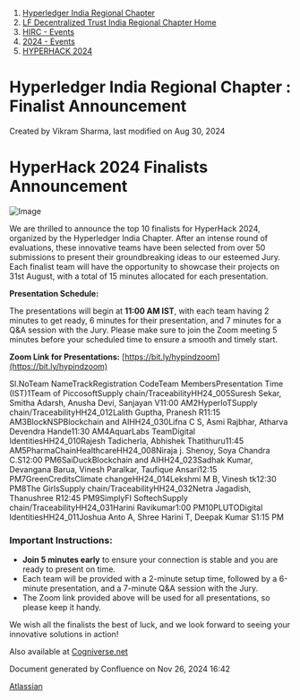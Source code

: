 1. [Hyperledger India Regional Chapter](index.html)
2. [LF Decentralized Trust India Regional Chapter Home](LF-Decentralized-Trust-India-Regional-Chapter-Home_19169282.html)
3. [HIRC - Events](HIRC---Events_19169346.html)
4. [2024 - Events](2024---Events_19171460.html)
5. [HYPERHACK 2024](HYPERHACK-2024_19171770.html)

# Hyperledger India Regional Chapter : Finalist Announcement

Created by Vikram Sharma, last modified on Aug 30, 2024

# HyperHack 2024 Finalists Announcement

![Image](https://cogniverse.net/wp-content/uploads/Hyperhack-2024.jpeg)

We are thrilled to announce the top 10 finalists for HyperHack 2024, organized by the Hyperledger India Chapter. After an intense round of evaluations, these innovative teams have been selected from over 50 submissions to present their groundbreaking ideas to our esteemed Jury. Each finalist team will have the opportunity to showcase their projects on 31st August, with a total of 15 minutes allocated for each presentation.

**Presentation Schedule:**

The presentations will begin at **11:00 AM IST**, with each team having 2 minutes to get ready, 6 minutes for their presentation, and 7 minutes for a Q&amp;A session with the Jury. Please make sure to join the Zoom meeting 5 minutes before your scheduled time to ensure a smooth and timely start.

**Zoom Link for Presentations:** [https://bit.ly/hypindzoom](https://bit.ly/hypindzoom)

Sl.NoTeam NameTrackRegistration CodeTeam MembersPresentation Time (IST)1Team of PiccosoftSupply chain/TraceabilityHH24\_005Suresh Sekar, Smitha Adarsh, Anusha Devi, Sanjayan V11:00 AM2HyperIoTSupply chain/TraceabilityHH24\_012Lalith Guptha, Pranesh R11:15 AM3BlockNSPBlockchain and AIHH24\_030Lifna C S, Asmi Rajbhar, Atharva Devendra Hande11:30 AM4AquarLabs TeamDigital IdentitiesHH24\_010Rajesh Tadicherla, Abhishek Thatithuru11:45 AM5PharmaChainHealthcareHH24\_008Niraja j. Shenoy, Soya Chandra C.S12:00 PM6SaiDuckBlockchain and AIHH24\_023Sadhak Kumar, Devangana Barua, Vinesh Paralkar, Taufique Ansari12:15 PM7GreenCreditsClimate changeHH24\_014Lekshmi M B, Vinesh tk12:30 PM8The GirlsSupply chain/TraceabilityHH24\_032Netra Jagadish, Thanushree R12:45 PM9SimplyFI SoftechSupply chain/TraceabilityHH24\_031Harini Ravikumar1:00 PM10PLUTODigital IdentitiesHH24\_011Joshua Anto A, Shree Harini T, Deepak Kumar S1:15 PM

### Important Instructions:

- **Join 5 minutes early** to ensure your connection is stable and you are ready to present on time.
- Each team will be provided with a 2-minute setup time, followed by a 6-minute presentation, and a 7-minute Q&amp;A session with the Jury.
- The Zoom link provided above will be used for all presentations, so please keep it handy.

We wish all the finalists the best of luck, and we look forward to seeing your innovative solutions in action!

Also available at [Cogniverse.net](https://cogniverse.net/hyperhack-2024-finalists-announcement/)

Document generated by Confluence on Nov 26, 2024 16:42

[Atlassian](http://www.atlassian.com/)
